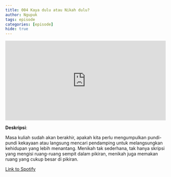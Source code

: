 ```yaml
---
title: 004 Kaya dulu atau Nikah dulu?
author: Ngupuk
tags: episode
categories: [episode]
hide: true
---
```


<iframe src="https://open.spotify.com/embed/episode/2y2EVcgmjp9ZvRhy9hIG7J" width="100%" height="250" frameborder="0" allowtransparency="true" allow="encrypted-media"></iframe>

**Deskripsi**:

Masa kuliah sudah akan berakhir, apakah kita perlu mengumpulkan pundi-pundi kekayaan atau langsung mencari pendamping untuk melangsungkan kehidupan yang lebih menantang.
Menikah tak sederhana, tak hanya skripsi yang mengisi ruang-ruang sempit dalam pikiran, menikah juga memakan ruang yang cukup besar di pikiran.

[Link to Spotify](https://open.spotify.com/episode/2y2EVcgmjp9ZvRhy9hIG7J)
